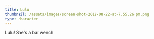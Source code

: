 ```yaml
---
title: Lulu
thumbnail: /assets/images/screen-shot-2019-08-22-at-7.55.26-pm.png
type: character
---
```

Lulu! She's a bar wench
